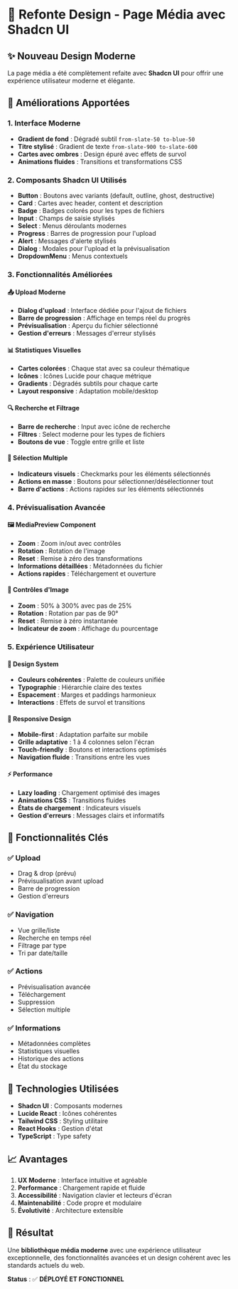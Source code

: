 # 🎨 Refonte Design - Page Média avec Shadcn UI

## ✨ **Nouveau Design Moderne**

La page média a été complètement refaite avec **Shadcn UI** pour offrir une expérience utilisateur moderne et élégante.

## 🚀 **Améliorations Apportées**

### **1. Interface Moderne**
- **Gradient de fond** : Dégradé subtil `from-slate-50 to-blue-50`
- **Titre stylisé** : Gradient de texte `from-slate-900 to-slate-600`
- **Cartes avec ombres** : Design épuré avec effets de survol
- **Animations fluides** : Transitions et transformations CSS

### **2. Composants Shadcn UI Utilisés**
- **Button** : Boutons avec variants (default, outline, ghost, destructive)
- **Card** : Cartes avec header, content et description
- **Badge** : Badges colorés pour les types de fichiers
- **Input** : Champs de saisie stylisés
- **Select** : Menus déroulants modernes
- **Progress** : Barres de progression pour l'upload
- **Alert** : Messages d'alerte stylisés
- **Dialog** : Modales pour l'upload et la prévisualisation
- **DropdownMenu** : Menus contextuels

### **3. Fonctionnalités Améliorées**

#### **📤 Upload Moderne**
- **Dialog d'upload** : Interface dédiée pour l'ajout de fichiers
- **Barre de progression** : Affichage en temps réel du progrès
- **Prévisualisation** : Aperçu du fichier sélectionné
- **Gestion d'erreurs** : Messages d'erreur stylisés

#### **📊 Statistiques Visuelles**
- **Cartes colorées** : Chaque stat avec sa couleur thématique
- **Icônes** : Icônes Lucide pour chaque métrique
- **Gradients** : Dégradés subtils pour chaque carte
- **Layout responsive** : Adaptation mobile/desktop

#### **🔍 Recherche et Filtrage**
- **Barre de recherche** : Input avec icône de recherche
- **Filtres** : Select moderne pour les types de fichiers
- **Boutons de vue** : Toggle entre grille et liste

#### **📱 Sélection Multiple**
- **Indicateurs visuels** : Checkmarks pour les éléments sélectionnés
- **Actions en masse** : Boutons pour sélectionner/désélectionner tout
- **Barre d'actions** : Actions rapides sur les éléments sélectionnés

### **4. Prévisualisation Avancée**

#### **🖼️ MediaPreview Component**
- **Zoom** : Zoom in/out avec contrôles
- **Rotation** : Rotation de l'image
- **Reset** : Remise à zéro des transformations
- **Informations détaillées** : Métadonnées du fichier
- **Actions rapides** : Téléchargement et ouverture

#### **🎯 Contrôles d'Image**
- **Zoom** : 50% à 300% avec pas de 25%
- **Rotation** : Rotation par pas de 90°
- **Reset** : Remise à zéro instantanée
- **Indicateur de zoom** : Affichage du pourcentage

### **5. Expérience Utilisateur**

#### **🎨 Design System**
- **Couleurs cohérentes** : Palette de couleurs unifiée
- **Typographie** : Hiérarchie claire des textes
- **Espacement** : Marges et paddings harmonieux
- **Interactions** : Effets de survol et transitions

#### **📱 Responsive Design**
- **Mobile-first** : Adaptation parfaite sur mobile
- **Grille adaptative** : 1 à 4 colonnes selon l'écran
- **Touch-friendly** : Boutons et interactions optimisés
- **Navigation fluide** : Transitions entre les vues

#### **⚡ Performance**
- **Lazy loading** : Chargement optimisé des images
- **Animations CSS** : Transitions fluides
- **États de chargement** : Indicateurs visuels
- **Gestion d'erreurs** : Messages clairs et informatifs

## 🎯 **Fonctionnalités Clés**

### **✅ Upload**
- Drag & drop (prévu)
- Prévisualisation avant upload
- Barre de progression
- Gestion d'erreurs

### **✅ Navigation**
- Vue grille/liste
- Recherche en temps réel
- Filtrage par type
- Tri par date/taille

### **✅ Actions**
- Prévisualisation avancée
- Téléchargement
- Suppression
- Sélection multiple

### **✅ Informations**
- Métadonnées complètes
- Statistiques visuelles
- Historique des actions
- État du stockage

## 🔧 **Technologies Utilisées**

- **Shadcn UI** : Composants modernes
- **Lucide React** : Icônes cohérentes
- **Tailwind CSS** : Styling utilitaire
- **React Hooks** : Gestion d'état
- **TypeScript** : Type safety

## 📈 **Avantages**

1. **UX Moderne** : Interface intuitive et agréable
2. **Performance** : Chargement rapide et fluide
3. **Accessibilité** : Navigation clavier et lecteurs d'écran
4. **Maintenabilité** : Code propre et modulaire
5. **Évolutivité** : Architecture extensible

## 🎉 **Résultat**

Une **bibliothèque média moderne** avec une expérience utilisateur exceptionnelle, des fonctionnalités avancées et un design cohérent avec les standards actuels du web.

**Status** : ✅ **DÉPLOYÉ ET FONCTIONNEL**
